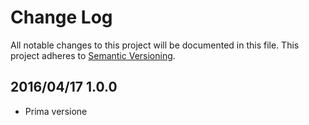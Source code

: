 # Change Log #

All notable changes to this project will be documented in this file.
This project adheres to [Semantic Versioning](http://semver.org/).


## 2016/04/17 1.0.0 ##

 - Prima versione
